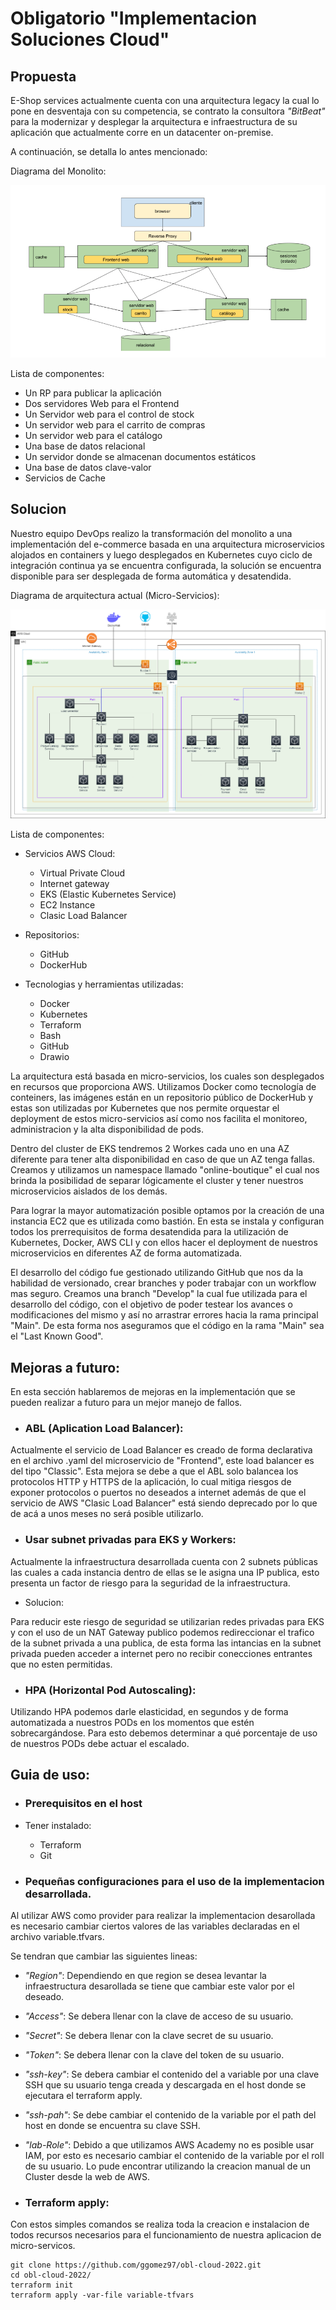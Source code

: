 # Obligatorio "Implementacion Soluciones Cloud"

## Propuesta

E-Shop services actualmente cuenta con una arquitectura legacy la cual lo pone en desventaja con su competencia, se contrato la consultora *"BitBeat"* para la modernizar y desplegar la arquitectura e infraestructura de su aplicación que actualmente corre en un datacenter on-premise.

A continuación, se detalla lo antes mencionado:

Diagrama del Monolito:

![Monolito](https://github.com/ggomez97/obl-cloud-2022/blob/develop/online-boutique/docs/img/Monolito.png)

Lista de componentes:
- Un RP para publicar la aplicación
- Dos servidores Web para el Frontend
- Un Servidor web para el control de stock
- Un servidor web para el carrito de compras
- Un servidor web para el catálogo
- Una base de datos relacional
- Un servidor donde se almacenan documentos estáticos
- Una base de datos clave-valor
- Servicios de Cache

## Solucion

Nuestro equipo DevOps realizo la transformación del monolito a una implementación del e-commerce basada en una arquitectura microservicios alojados en containers y luego desplegados en Kubernetes cuyo ciclo de integración continua ya se encuentra configurada, la solución se encuentra disponible para ser desplegada de forma automática y desatendida.

Diagrama de arquitectura actual (Micro-Servicios):

![Diagrama](https://github.com/ggomez97/obl-cloud-2022/blob/develop/online-boutique/docs/img/Arquitectura%203.drawio%20(1).png)

Lista de componentes: 

- Servicios AWS Cloud:
  - Virtual Private Cloud
  - Internet gateway
  - EKS (Elastic Kubernetes Service)
  - EC2 Instance
  - Clasic Load Balancer

- Repositorios:
  - GitHub
  - DockerHub

- Tecnologias y herramientas utilizadas:
  - Docker
  - Kubernetes
  - Terraform
  - Bash
  - GitHub
  - Drawio

La arquitectura está basada en micro-servicios, los cuales son desplegados en recursos que proporciona AWS. Utilizamos Docker como tecnología de conteiners, las imágenes están en un repositorio público de DockerHub y estas son utilizadas por Kubernetes que nos permite orquestar el deployment de estos micro-servicios así como nos facilita el monitoreo, administracion y la alta disponibilidad de pods.

Dentro del cluster de EKS tendremos 2 Workes cada uno en una AZ diferente para tener alta disponibilidad en caso de que un AZ tenga fallas. Creamos y utilizamos un namespace llamado "online-boutique" el cual nos brinda la posibilidad de separar lógicamente el cluster y tener nuestros microservicios aislados de los demás.

Para lograr la mayor automatización posible optamos por la creación de una instancia EC2 que es utilizada como bastión. En esta se instala y configuran todos los prerrequisitos de forma desatendida para la utilización de Kubernetes, Docker, AWS CLI y con ellos hacer el deployment de nuestros microservicios en diferentes AZ de forma automatizada.

El desarrollo del código fue gestionado utilizando GitHub que nos da la habilidad de versionado, crear branches y poder trabajar con un workflow mas seguro. Creamos una branch "Develop" la cual fue utilizada para el desarrollo del código, con el objetivo de poder testear los avances o modificaciones del mismo y así no arrastrar errores hacia la rama principal "Main". De esta forma nos aseguramos que el código en la rama "Main" sea el "Last Known Good".


## Mejoras a futuro:

En esta sección hablaremos de mejoras en la implementación que se pueden realizar a futuro para un mejor manejo de fallos.

- ### ABL (Aplication Load Balancer):

Actualmente el servicio de Load Balancer es creado de forma declarativa en el archivo .yaml del microservicio de "Frontend", este load balancer es del tipo "Classic". Esta mejora se debe a que el ABL solo balancea los protocolos HTTP y HTTPS de la aplicación, lo cual mitiga riesgos de exponer protocolos o puertos no deseados a internet además de que el servicio de AWS "Clasic Load Balancer" está siendo deprecado por lo que de acá a unos meses no será posible utilizarlo.

- ### Usar subnet privadas para EKS y Workers:

Actualmente la infraestructura desarrollada cuenta con 2 subnets públicas las cuales a cada instancia dentro de ellas se le asigna una IP publica, esto presenta un factor de riesgo para la seguridad de la infraestructura.

  - Solucion:

Para reducir este riesgo de seguridad se utilizarian redes privadas para EKS y con el uso de un NAT Gateway publico podemos redireccionar el trafico de la subnet privada a una publica, de esta forma las intancias en la subnet privada pueden acceder a internet pero no recibir conecciones entrantes que no esten permitidas.

- ### HPA (Horizontal Pod Autoscaling):

Utilizando HPA podemos darle elasticidad, en segundos y de forma automatizada a nuestros PODs en los momentos que  estén sobrecargándose.
Para esto debemos determinar a qué porcentaje de uso de nuestros PODs debe actuar el escalado.


## Guia de uso:

- ### Prerequisitos en el host

- Tener instalado:
  - Terraform
  - Git  
- ### Pequeñas configuraciones para el uso de la implementacion desarrollada.

Al utilizar AWS como provider para realizar la implementacion desarollada es necesario cambiar ciertos valores de las variables declaradas en el archivo variable.tfvars.

Se tendran que cambiar las siguientes lineas: 

- *"Region"*: Dependiendo en que region se desea levantar la infraestructura desarollada se tiene que cambiar este valor por el deseado.
- *"Access"*: Se debera llenar con la clave de acceso de su usuario.
- *"Secret"*: Se debera llenar con la clave secret de su usuario.
- *"Token"*: Se debera llenar con la clave del token de su usuario.
- *"ssh-key"*: Se debera cambiar el contenido del a variable por una clave SSH que su usuario tenga creada y descargada en el host donde se ejecutara el terraform apply.
- *"ssh-pah"*: Se debe cambiar el contenido de la variable por el path del host en donde se encuentra su clave SSH.
- *"lab-Role"*: Debido a que utilizamos AWS Academy no es posible usar IAM, por esto es necesario cambiar el contenido de la variable por el roll de su usuario.
Lo pude encontrar utilizando la creacion manual de un Cluster desde la web de AWS.

- ### Terraform apply:

Con estos simples comandos se realiza toda la creacion e instalacion de todos recursos necesarios para el funcionamiento de nuestra aplicacion de micro-servicos.

```
git clone https://github.com/ggomez97/obl-cloud-2022.git
cd obl-cloud-2022/
terraform init
terraform apply -var-file variable-tfvars
```


















